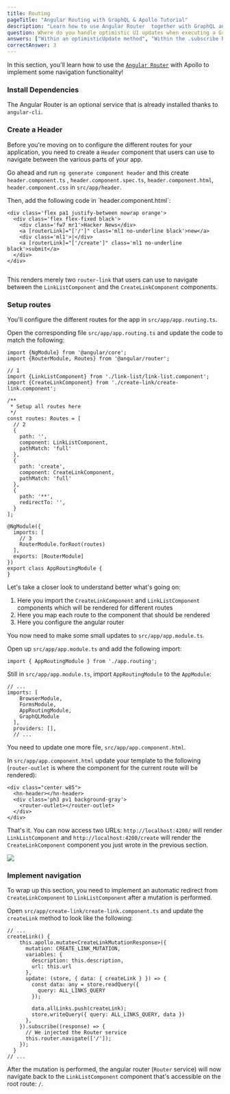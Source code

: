 ```yaml
---
title: Routing
pageTitle: "Angular Routing with GraphQL & Apollo Tutorial"
description: "Learn how to use Angular Router  together with GraphQL and Apollo Client to implement navigation in an Angular app."
question: Where do you handle optimistic UI updates when executing a GraphQL mutation in an Angular component?
answers: ["Within an optimisticUpdate method", "Within the .subscribe block of a mutation", "You can not optimistically update the UI in an Angular component", "Within the update option of a mutation"]
correctAnswer: 3
---
```


In this section, you'll learn how to use the [`Angular Router`](https://angular.io/guide/router)  with Apollo to implement some navigation functionality!


### Install Dependencies

The Angular Router is an optional service that is already installed thanks to `angular-cli`.


### Create a Header

Before you're moving on to configure the different routes for your application, you need to create a `Header` component that users can use to navigate between the various parts of your app.

<Instruction>

Go ahead and run `ng generate component header` and this create `header.component.ts` , `header.component.spec.ts`, `header.component.html`, `header.component.css` in `src/app/header`.
</Instruction>

<Instruction>
Then, add the following code in `header.component.html`:

```html(path=".../hackernews-angular-apollo/src/app/header/header.component.html")
<div class='flex pa1 justify-between nowrap orange'>
  <div class='flex flex-fixed black'>
    <div class='fw7 mr1'>Hacker News</div>
    <a [routerLink]="['/']" class='ml1 no-underline black'>new</a>
    <div class='ml1'>|</div>
    <a [routerLink]="['/create']" class='ml1 no-underline black'>submit</a>
  </div>
</div>


```

</Instruction>

This renders merely two `router-link` that users can use to navigate between the `LinkListComponent` and the `CreateLinkComponent` components.


### Setup routes

You'll configure the different routes for the app in `src/app/app.routing.ts`.

<Instruction>

Open the corresponding file `src/app/app.routing.ts` and update the code to match the following:

```js{4-6,11-23}(path=".../hackernews-angular-apollo/src/app/app.routing.ts")
import {NgModule} from '@angular/core';
import {RouterModule, Routes} from '@angular/router';

// 1
import {LinkListComponent} from './link-list/link-list.component';
import {CreateLinkComponent} from './create-link/create-link.component';

/**
 * Setup all routes here
 */
const routes: Routes = [
  // 2
  {
    path: '',
    component: LinkListComponent,
    pathMatch: 'full'
  },
  {
    path: 'create',
    component: CreateLinkComponent,
    pathMatch: 'full'
  },
  {
    path: '**',
    redirectTo: '',
  }
];

@NgModule({
  imports: [
    // 3
    RouterModule.forRoot(routes)
  ],
  exports: [RouterModule]
})
export class AppRoutingModule {
}

```

</Instruction>

Let's take a closer look to understand better what's going on:

1. Here you import the `CreateLinkComponent` and `LinkListComponent` components which will be rendered for different routes
2. Here you map each route to the component that should be rendered
3. Here you configure the angular router

You now need to make some small updates to `src/app/app.module.ts`.

<Instruction>

Open up `src/app/app.module.ts` and add the following import:

```js(path=".../hackernews-angular-apollo/src/app/app.module.ts")
import { AppRoutingModule } from './app.routing';
```

</Instruction>

<Instruction>

Still in `src/app/app.module.ts`, import `AppRoutingModule` to the `AppModule`:

```ts{25}(path=".../hackernews-angular-apollo/src/app/app.module.ts")
// ...
imports: [
    BrowserModule,
    FormsModule,
    AppRoutingModule,
    GraphQLModule
  ],
  providers: [],
  // ...
```

</Instruction>


You need to update one more file, `src/app/app.component.html`.

<Instruction>

In `src/app/app.component.html` update your template to the following (`router-outlet` is where the component for the current route will be rendered):

```html{4}(path=".../hackernews-angular-apollo/src/App.vue")
<div class="center w85">
  <hn-header></hn-header>
  <div class='ph3 pv1 background-gray'>
    <router-outlet></router-outlet>
  </div>
</div>

```

</Instruction>


That's it. You can now access two URLs: `http://localhost:4200/` will render `LinkListComponent` and `http://localhost:4200/create` will render the `CreateLinkComponent` component you just wrote in the previous section.

![](https://imgur.com/KBoxhjP.gif)


### Implement navigation

To wrap up this section, you need to implement an automatic redirect from `CreateLinkComponent` to `LinkListComponent` after a mutation is performed.

<Instruction>

Open `src/app/create-link/create-link.component.ts` and update the `createLink` method to look like the following:

```ts(path=".../hackernews-angular-apollo/src/app/create-link/create-link.component.ts")
// ...
createLink() {
    this.apollo.mutate<CreateLinkMutationResponse>({
      mutation: CREATE_LINK_MUTATION,
      variables: {
        description: this.description,
        url: this.url
      },
      update: (store, { data: { createLink } }) => {
        const data: any = store.readQuery({
          query: ALL_LINKS_QUERY
        });

        data.allLinks.push(createLink);
        store.writeQuery({ query: ALL_LINKS_QUERY, data })
      },
    }).subscribe((response) => {
      // We injected the Router service
      this.router.navigate(['/']);
    });
  }
// ...
```
</Instruction>


After the mutation is performed, the angular router (`Router` service) will now navigate back to the `LinkListComponent` component that's accessible on the root route: `/`.
